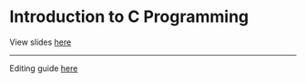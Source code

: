 # Introduction to C Programming

View slides [here](https://featherbear.cc/learn-c)

---

Editing guide [here](EDITING.md)
